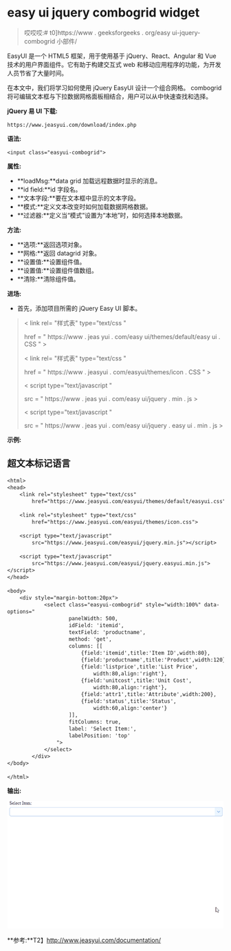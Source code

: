 # easy ui jquery combogrid widget

> 哎哎哎:# t0]https://www . geeksforgeeks . org/easy ui-jquery-combogrid 小部件/

EasyUI 是一个 HTML5 框架，用于使用基于 jQuery、React、Angular 和 Vue 技术的用户界面组件。它有助于构建交互式 web 和移动应用程序的功能，为开发人员节省了大量时间。

在本文中，我们将学习如何使用 jQuery EasyUI 设计一个组合网格。 combogrid 将可编辑文本框与下拉数据网格面板相结合，用户可以从中快速查找和选择。

**jQuery 易 UI 下载:**

```
https://www.jeasyui.com/download/index.php
```

**语法:**

```
<input class="easyui-combogrid">
```

**属性:**

*   **loadMsg:**data grid 加载远程数据时显示的消息。
*   **id field:**id 字段名。
*   **文本字段:**要在文本框中显示的文本字段。
*   **模式:**定义文本改变时如何加载数据网格数据。
*   **过滤器:**定义当“模式”设置为“本地”时，如何选择本地数据。

**方法:**

*   **选项:**返回选项对象。
*   **网格:**返回 datagrid 对象。
*   **设置值:**设置组件值。
*   **设置值:**设置组件值数组。
*   **清除:**清除组件值。

**进场:**

*   首先，添加项目所需的 jQuery Easy UI 脚本。

> < link rel= "样式表" type="text/css "
> 
> href = " https://www . jeas yui . com/easy ui/themes/default/easy ui . CSS " >
> 
> < link rel= "样式表" type="text/css "
> 
> href = " https://www . jeasyui . com/easyui/themes/icon . CSS " >
> 
> < script type="text/javascript "
> 
> src = " https://www . jeas yui . com/easy ui/jquery . min . js >
> 
> < script type="text/javascript "
> 
> src = " https://www . jeas yui . com/easy ui/jquery . easy ui . min . js >

**示例:**

## 超文本标记语言

```
<html>
<head>    
    <link rel="stylesheet" type="text/css" 
        href="https://www.jeasyui.com/easyui/themes/default/easyui.css">

    <link rel="stylesheet" type="text/css" 
        href="https://www.jeasyui.com/easyui/themes/icon.css">

    <script type="text/javascript" 
        src="https://www.jeasyui.com/easyui/jquery.min.js"></script>

    <script type="text/javascript" 
        src="https://www.jeasyui.com/easyui/jquery.easyui.min.js"></script>
</head>

<body>
    <div style="margin-bottom:20px">
            <select class="easyui-combogrid" style="width:100%" data-options="
                    panelWidth: 500,
                    idField: 'itemid',
                    textField: 'productname',
                    method: 'get',
                    columns: [[
                        {field:'itemid',title:'Item ID',width:80},
                        {field:'productname',title:'Product',width:120},
                        {field:'listprice',title:'List Price',
                            width:80,align:'right'},
                        {field:'unitcost',title:'Unit Cost',
                            width:80,align:'right'},
                        {field:'attr1',title:'Attribute',width:200},
                        {field:'status',title:'Status',
                            width:60,align:'center'}
                    ]],
                    fitColumns: true,
                    label: 'Select Item:',
                    labelPosition: 'top'
                ">
            </select>
        </div>
</body>

</html>
```

**输出:**

![](img/1cabefb49a22ffd2947b056da97fcf94.png)

**参考:**T2】http://www.jeasyui.com/documentation/